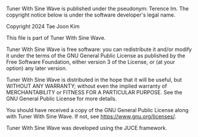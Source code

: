 Tuner With Sine Wave is published under the pseudonym: Terence Im.
The copyright notice below is under the software developer's legal name.

Copyright 2024 Tae Joon Kim

This file is part of Tuner With Sine Wave.

Tuner With Sine Wave is free software: you can redistribute it and/or modify it under the terms of the GNU General Public License as published by the Free Software Foundation, either version 3 of the License, or (at your option) any later version.

Tuner With Sine Wave is distributed in the hope that it will be useful, but WITHOUT ANY WARRANTY; without even the implied warranty of MERCHANTABILITY or FITNESS FOR A PARTICULAR PURPOSE. See the GNU General Public License for more details.

You should have received a copy of the GNU General Public License along with Tuner With Sine Wave. If not, see <https://www.gnu.org/licenses/>.


Tuner With Sine Wave was developed using the JUCE framework.
